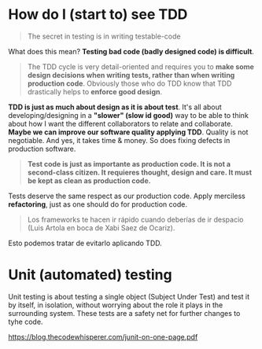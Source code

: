 # How do I (start to) see TDD

> The secret in testing is in writing testable-code

What does this mean? **Testing bad code (badly designed code) is difficult**.

> The TDD cycle is very detail-oriented and requires you to **make some design decisions when writing tests, rather than when writing production code**. Obviously those who do TDD know that TDD drastically helps to **enforce good design**.

**TDD is just as much about design as it is about test**. It's all about developing/designing in a **"slower" (slow id good)** way to be able to think about how I want the different collaborators to relate and collaborate. **Maybe we can improve our software quality applying TDD**. Quality is not negotiable. And yes, it takes time & money. So does fixing defects in production software.

> **Test code is just as importante as production code. It is not a second-class citizen. It requieres thought, design and care. It must be kept as clean as production code.**

Tests deserve the same respect as our production code. Apply merciless **refactoring**, just as one should do for production code.

> Los frameworks te hacen ir rápido cuando deberías de ir despacio (Luis Artola en boca de Xabi Saez de Ocariz).

Esto podemos tratar de evitarlo aplicando TDD.

# Unit (automated) testing

Unit testing is about testing a single object (Subject Under Test) and test it by itself, in isolation, without worrying about the role it plays in the surrounding system. These tests are a safety net for further changes to tyhe code.

https://blog.thecodewhisperer.com/junit-on-one-page.pdf
